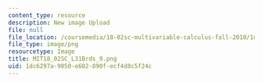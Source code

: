 ```yaml
---
content_type: resource
description: New image Upload
file: null
file_location: /coursemedia/18-02sc-multivariable-calculus-fall-2010/1dc6297a9050e602890fecf4d8c5f24c_MIT18_02SC_L31Brds_9.png
file_type: image/png
resourcetype: Image
title: MIT18_02SC_L31Brds_9.png
uid: 1dc6297a-9050-e602-890f-ecf4d8c5f24c
---
```

